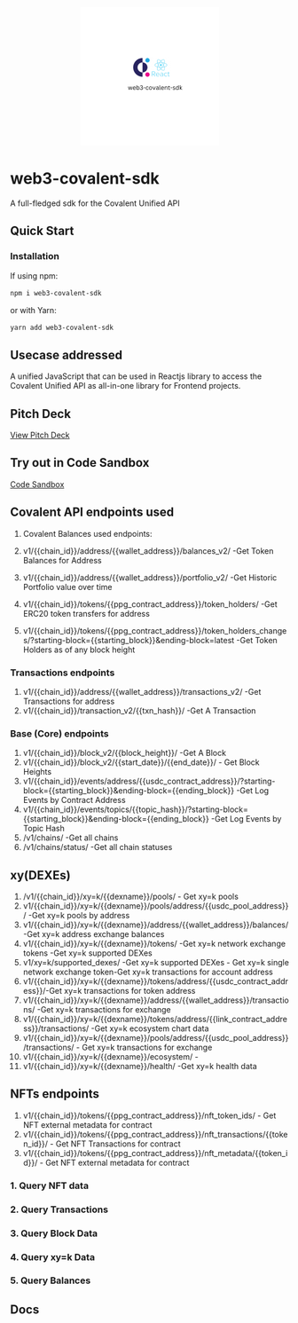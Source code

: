<p align="center">
  <img width="250" height="250" src="https://github.com/naftalimurgor/web3-covalent-sdk/blob/main/web3-covalent-sdk.png">
</p>

# web3-covalent-sdk

A full-fledged sdk for the Covalent Unified API

## Quick Start

### Installation
If using npm:
```sh
npm i web3-covalent-sdk
```

or with Yarn:
```sh
yarn add web3-covalent-sdk
```

## Usecase addressed

A unified JavaScript that can be used in Reactjs library to access the Covalent Unified API as all-in-one library for Frontend projects.

## Pitch Deck

[View Pitch Deck](https://www.canva.com/design/DAFXW9uylME/o4EpvuYo8YAALjvrDuSRZg/view?utm_content=DAFXW9uylME&utm_campaign=designshare&utm_medium=link&utm_source=publishsharelink)

## Try out in Code Sandbox

[Code Sandbox]()

## Covalent API endpoints used

1. Covalent Balances used endpoints:

1. v1/{{chain_id}}/address/{{wallet_address}}/balances_v2/        -Get Token Balances for Address
2. v1/{{chain_id}}/address/{{wallet_address}}/portfolio_v2/       -Get Historic Portfolio value over time
3. v1/{{chain_id}}/tokens/{{ppg_contract_address}}/token_holders/ -Get ERC20 token transfers for address
4. v1/{{chain_id}}/tokens/{{ppg_contract_address}}/token_holders_changes/?starting-block={{starting_block}}&ending-block=latest -Get Token Holders as of any block height

### Transactions endpoints

1. v1/{{chain_id}}/address/{{wallet_address}}/transactions_v2/ -Get Transactions for address
2. v1/{{chain_id}}/transaction_v2/{{txn_hash}}/                -Get A Transaction

### Base (Core) endpoints

1. v1/{{chain_id}}/block_v2/{{block_height}}/            -Get A Block
2. v1/{{chain_id}}/block_v2/{{start_date}}/{{end_date}}/ - Get Block Heights
3. v1/{{chain_id}}/events/address/{{usdc_contract_address}}/?starting-block={{starting_block}}&ending-block={{ending_block}} -Get Log Events by Contract Address
4. v1/{{chain_id}}/events/topics/{{topic_hash}}/?starting-block={{starting_block}}&ending-block={{ending_block}} -Get Log Events by Topic Hash
5. /v1/chains/ -Get all chains
6. /v1/chains/status/ -Get all chain statuses

## xy(DEXEs)

1. /v1/{{chain_id}}/xy=k/{{dexname}}/pools/ - Get xy=k pools
2. v1/{{chain_id}}/xy=k/{{dexname}}/pools/address/{{usdc_pool_address}}/ -Get xy=k pools by address
3. v1/{{chain_id}}/xy=k/{{dexname}}/address/{{wallet_address}}/balances/ -Get xy=k address exchange balances
4. v1/{{chain_id}}/xy=k/{{dexname}}/tokens/ -Get xy=k network exchange tokens -Get xy=k supported DEXes
5. v1/xy=k/supported_dexes/ -Get xy=k supported DEXes - Get xy=k single network exchange token-Get xy=k transactions for account address
6. v1/{{chain_id}}/xy=k/{{dexname}}/tokens/address/{{usdc_contract_address}}/-Get xy=k transactions for token address
7. v1/{{chain_id}}/xy=k/{{dexname}}/address/{{wallet_address}}/transactions/ -Get xy=k transactions for exchange
8. v1/{{chain_id}}/xy=k/{{dexname}}/tokens/address/{{link_contract_address}}/transactions/ -Get xy=k ecosystem chart data
9. v1/{{chain_id}}/xy=k/{{dexname}}/pools/address/{{usdc_pool_address}}/transactions/ - Get xy=k transactions for exchange
10. v1/{{chain_id}}/xy=k/{{dexname}}/ecosystem/ -
11. v1/{{chain_id}}/xy=k/{{dexname}}/health/ -Get xy=k health data

## NFTs endpoints

1. v1/{{chain_id}}/tokens/{{ppg_contract_address}}/nft_token_ids/                   - Get NFT external metadata for contract
2. v1/{{chain_id}}/tokens/{{ppg_contract_address}}/nft_transactions/{{token_id}}/   - Get NFT Transactions for contract
3. v1/{{chain_id}}/tokens/{{ppg_contract_address}}/nft_metadata/{{token_id}}/       - Get NFT external metadata for contract


### 1. Query NFT data

### 2. Query Transactions

### 3. Query Block Data

### 4. Query xy=k Data

### 5. Query Balances

## Docs
